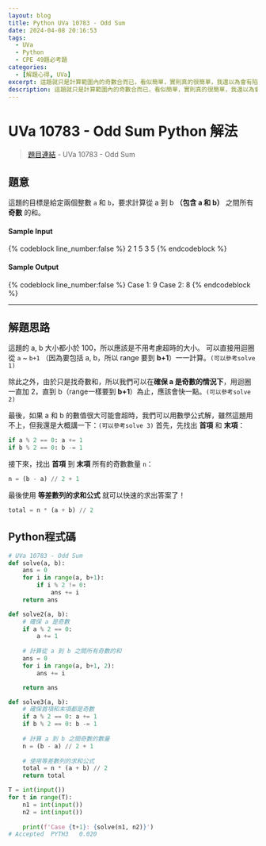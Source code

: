 ```yaml
---
layout: blog
title: Python UVa 10783 - Odd Sum
date: 2024-04-08 20:16:53
tags:
  - UVa
  - Python
  - CPE 49題必考題
categories:
  - [解題心得, UVa]
excerpt: 這題就只是計算範圍內的奇數合而已，看似簡單，實則真的很簡單，我還以為會有陷阱。 - Python UVa 10783 - Odd Sum 解題心得
description: 這題就只是計算範圍內的奇數合而已，看似簡單，實則真的很簡單，我還以為會有陷阱。 - Python UVa 10783 - Odd Sum 解題心得
---
```

# UVa 10783 - Odd Sum Python 解法

>[題目連結](https://onlinejudge.org/index.php?option=com_onlinejudge&Itemid=8&category=24&page=show_problem&problem=1724) - UVa 10783 - Odd Sum


## 題意
這題的目標是給定兩個整數 `a` 和 `b`，要求計算從 a 到 b **（包含 a 和 b）** 之間所有 **奇數** 的和。

#### Sample Input 
{% codeblock line_number:false %}
2
1
5
3
5
{% endcodeblock %}

#### Sample Output 
{% codeblock line_number:false %}
Case 1: 9
Case 2: 8
{% endcodeblock %}

---

## 解題思路
這題的 a, b 大小都小於 100，所以應該是不用考慮超時的大小。
可以直接用迴圈從 `a` ~ `b+1` （因為要包括 a, b，所以 range 要到 **b+1**）一一計算。`(可以參考solve 1)`

除此之外，由於只是找奇數和，所以我們可以在**確保 a 是奇數的情況下**，用迴圈一直加 2，直到 b（range一樣要到 **b+1**）為止，應該會快一點。`(可以參考solve 2)`

最後，如果 a 和 b 的數值很大可能會超時，我們可以用數學公式解，雖然這題用不上，但我還是大概講一下：`(可以參考solve 3)`
首先，先找出 **首項** 和 **末項**：
```python
if a % 2 == 0: a += 1
if b % 2 == 0: b -= 1
```

接下來，找出 **首項** 到 **末項** 所有的奇數數量 `n`：
```python
n = (b - a) // 2 + 1
```

最後使用 **等差數列的求和公式** 就可以快速的求出答案了！
```python
total = n * (a + b) // 2
```

## Python程式碼
```python
# UVa 10783 - Odd Sum
def solve(a, b):
    ans = 0
    for i in range(a, b+1):
        if i % 2 != 0:
            ans += i
    return ans

def solve2(a, b):
    # 確保 a 是奇數
    if a % 2 == 0:
        a += 1
    
    # 計算從 a 到 b 之間所有奇數的和
    ans = 0
    for i in range(a, b+1, 2):
        ans += i

    return ans

def solve3(a, b):
    # 確保首項和末項都是奇數
    if a % 2 == 0: a += 1
    if b % 2 == 0: b -= 1
    
    # 計算 a 到 b 之間奇數的數量
    n = (b - a) // 2 + 1
    
    # 使用等差數列的求和公式
    total = n * (a + b) // 2
    return total

T = int(input())
for t in range(T):
    n1 = int(input())
    n2 = int(input())
    
    print(f'Case {t+1}: {solve(n1, n2)}')
# Accepted	PYTH3	0.020
```